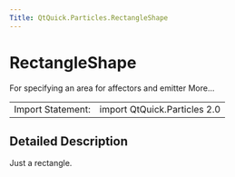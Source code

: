 ```yaml
---
Title: QtQuick.Particles.RectangleShape
---
```

        
RectangleShape
==============

<span class="subtitle"></span>
For specifying an area for affectors and emitter More...

|                   |                              |
|-------------------|------------------------------|
| Import Statement: | import QtQuick.Particles 2.0 |

<span id="details"></span>
Detailed Description
--------------------

Just a rectangle.

